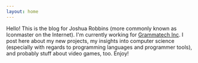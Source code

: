 ```yaml
---
layout: home
---
```


Hello! This is the blog for Joshua Robbins (more commonly known as Iconmaster on the Internet). I'm currently working for [Grammatech Inc](http://grammatech.com). I post here about my new projects, my insights into computer science (especially with regards to programming languages and programmer tools), and probably stuff about video games, too. Enjoy!
